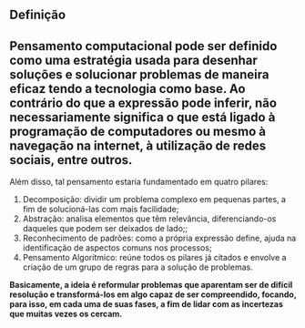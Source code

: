 ## Definição

## Pensamento computacional pode ser definido como uma estratégia usada para desenhar soluções e solucionar problemas de maneira eficaz tendo a tecnologia como base. Ao contrário do que a expressão pode inferir, não necessariamente significa o que está ligado à programação de computadores ou mesmo à navegação na internet, à utilização de redes sociais, entre outros.

Além disso, tal pensamento estaria fundamentado em quatro pilares:

1. Decomposição: dividir um problema complexo em pequenas partes, a fim de solucioná-las com mais facilidade;
2. Abstração: analisa elementos que têm relevância, diferenciando-os daqueles que podem ser deixados de lado;;
3. Reconhecimento de padrões: como a própria expressão define, ajuda na identificação de aspectos comuns nos processos;
4. Pensamento Algorítmico: reúne todos os pilares já citados e envolve a criação de um grupo de regras para a solução de problemas.

**Basicamente, a ideia é reformular problemas que aparentam ser de difícil resolução e transformá-los em algo capaz de ser compreendido, focando, para isso, em cada uma de suas fases, a fim de lidar com as incertezas que muitas vezes os cercam.**

